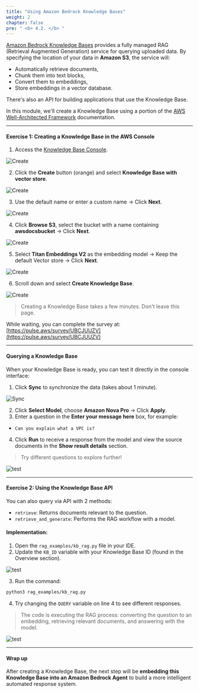 ```yaml
---  
title: "Using Amazon Bedrock Knowledge Bases"  
weight: 2  
chapter: false  
pre: " <b> 4.2. </b> "  
---  
```


[Amazon Bedrock Knowledge Bases](https://aws.amazon.com/bedrock/knowledge-bases/) provides a fully managed RAG (Retrieval Augmented Generation) service for querying uploaded data. By specifying the location of your data in **Amazon S3**, the service will:
- Automatically retrieve documents,
- Chunk them into text blocks,
- Convert them to embeddings,
- Store embeddings in a vector database.

There's also an API for building applications that use the Knowledge Base.

In this module, we'll create a Knowledge Base using a portion of the [AWS Well-Architected Framework](https://docs.aws.amazon.com/wellarchitected/latest/framework/welcome.html) documentation.

---

####  Exercise 1: Creating a Knowledge Base in the AWS Console

1. Access the [Knowledge Base Console](https://us-west-2.console.aws.amazon.com/bedrock/home?region=us-west-2#/knowledge-bases).

![Create](/images/4-module3/create.png?width=90pc)

2. Click the **Create** button (orange) and select **Knowledge Base with vector store**.

![Create](/images/4-module3/create1.png?width=90pc)

3. Use the default name or enter a custom name → Click **Next**.

![Create](/images/4-module3/create2.png?width=90pc)

4. Click **Browse S3**, select the bucket with a name containing **awsdocsbucket** → Click **Next**.

![Create](/images/4-module3/create3.png?width=90pc)

5. Select **Titan Embeddings V2** as the embedding model → Keep the default Vector store → Click **Next**.

![Create](/images/4-module3/create4.png?width=90pc)

6. Scroll down and select **Create Knowledge Base**.

![Create](/images/4-module3/create5.png?width=90pc)

> Creating a Knowledge Base takes a few minutes. Don't leave this page.

 While waiting, you can complete the survey at: [https://pulse.aws/survey/UBCJUUZV](https://pulse.aws/survey/UBCJUUZV)

---

####  Querying a Knowledge Base

When your Knowledge Base is ready, you can test it directly in the console interface:

1. Click **Sync** to synchronize the data (takes about 1 minute).

![Sync](/images/4-module3/sync.png?width=90pc)

2. Click **Select Model**, choose **Amazon Nova Pro** → Click **Apply**.
3. Enter a question in the **Enter your message here** box, for example:
- `Can you explain what a VPC is?`
4. Click **Run** to receive a response from the model and view the source documents in the **Show result details** section.

> Try different questions to explore further!

![test](/images/4-module3/test2.png?width=90pc)

---

####  Exercise 2: Using the Knowledge Base API

You can also query via API with 2 methods:

- `retrieve`: Returns documents relevant to the question.
- `retrieve_and_generate`: Performs the RAG workflow with a model.

####  Implementation:

1. Open the `rag_examples/kb_rag.py` file in your IDE.
2. Update the `KB_ID` variable with your Knowledge Base ID (found in the Overview section).

![test](/images/4-module3/test3.png?width=90pc)

3. Run the command:

```bash
python3 rag_examples/kb_rag.py
```
4. Try changing the `QUERY` variable on line 4 to see different responses.

>  The code is executing the RAG process: converting the question to an embedding, retrieving relevant documents, and answering with the model.

![test](/images/4-module3/test4.png?width=90pc)

---

####  Wrap up

After creating a Knowledge Base, the next step will be **embedding this Knowledge Base into an Amazon Bedrock Agent** to build a more intelligent automated response system.

